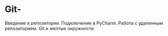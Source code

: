 # Git-
Введение в репозитории. Подключение в PyCharm. Работа с удаленным репозиторием. Git и желтые окружности
